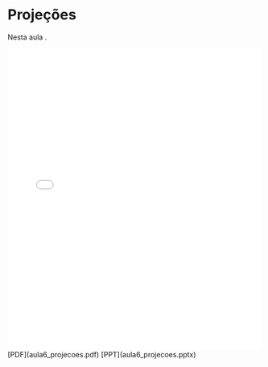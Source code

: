 # Projeções

Nesta aula .

<embed height="600" src="aula6_projecoes.pdf" type="application/pdf" width="100%">
[PDF](aula6_projecoes.pdf)
[PPT](aula6_projecoes.pptx)
